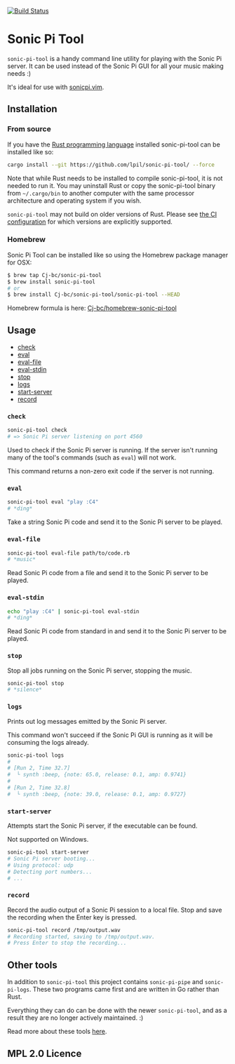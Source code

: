 [![Build Status](https://travis-ci.org/lpil/sonic-pi-tool.svg?branch=master)](https://travis-ci.org/lpil/sonic-pi-tool)

Sonic Pi Tool
=============

`sonic-pi-tool` is a handy command line utility for playing with the Sonic Pi
server. It can be used instead of the Sonic Pi GUI for all your music making
needs :)

It's ideal for use with [sonicpi.vim][sonicpi.vim].

[sonicpi.vim]: https://github.com/dermusikman/sonicpi.vim


## Installation

### From source

If you have the [Rust programming language][rust-install] installed
sonic-pi-tool can be installed like so:

```sh
cargo install --git https://github.com/lpil/sonic-pi-tool/ --force
```

Note that while Rust needs to be installed to compile sonic-pi-tool, it is not
needed to run it. You may uninstall Rust or copy the sonic-pi-tool binary from
`~/.cargo/bin` to another computer with the same processor architecture and operating
system if you wish.

[rust-install]: https://www.rust-lang.org/en-US/install.html

`sonic-pi-tool` may not build on older versions of Rust. Please see [the CI
configuration](.travis.yml) for which versions are explicitly supported.

### Homebrew

Sonic Pi Tool can be installed like so using the Homebrew package manager for OSX:

```sh
$ brew tap Cj-bc/sonic-pi-tool
$ brew install sonic-pi-tool
# or
$ brew install Cj-bc/sonic-pi-tool/sonic-pi-tool --HEAD
```

Homebrew formula is here: [Cj-bc/homebrew-sonic-pi-tool](https://github.com/Cj-bc/homebrew-sonic-pi-tool)


## Usage

- [check](#check)
- [eval](#eval)
- [eval-file](#eval-file)
- [eval-stdin](#eval-stdin)
- [stop](#stop)
- [logs](#logs)
- [start-server](#start-server)
- [record](#record)

### `check`

```sh
sonic-pi-tool check
# => Sonic Pi server listening on port 4560
```

Used to check if the Sonic Pi server is running. If the server isn't running
many of the tool's commands (such as `eval`) will not work.

This command returns a non-zero exit code if the server is not running.


### `eval`

```sh
sonic-pi-tool eval "play :C4"
# *ding*
```

Take a string Sonic Pi code and send it to the Sonic Pi server to be
played.


### `eval-file`

```sh
sonic-pi-tool eval-file path/to/code.rb
# *music*
```

Read Sonic Pi code from a file and send it to the Sonic Pi server to be
played.


### `eval-stdin`

```sh
echo "play :C4" | sonic-pi-tool eval-stdin
# *ding*
```

Read Sonic Pi code from standard in and send it to the Sonic Pi server to be
played.


### `stop`

Stop all jobs running on the Sonic Pi server, stopping the music.

```sh
sonic-pi-tool stop
# *silence*
```


### `logs`

Prints out log messages emitted by the Sonic Pi server.

This command won't succeed if the Sonic Pi GUI is running as it will be
consuming the logs already.

```sh
sonic-pi-tool logs
#
# [Run 2, Time 32.7]
#  └ synth :beep, {note: 65.0, release: 0.1, amp: 0.9741}
#
# [Run 2, Time 32.8]
#  └ synth :beep, {note: 39.0, release: 0.1, amp: 0.9727}
```


### `start-server`

Attempts start the Sonic Pi server, if the executable can be found.

Not supported on Windows.

```sh
sonic-pi-tool start-server
# Sonic Pi server booting...
# Using protocol: udp
# Detecting port numbers...
# ...
```

### `record`

Record the audio output of a Sonic Pi session to a local file.
Stop and save the recording when the Enter key is pressed.

```sh
sonic-pi-tool record /tmp/output.wav
# Recording started, saving to /tmp/output.wav.
# Press Enter to stop the recording...
```

## Other tools

In addition to `sonic-pi-tool` this project contains `sonic-pi-pipe` and
`sonic-pi-logs`. These two programs came first and are written in Go rather
than Rust.

Everything they can do can be done with the newer `sonic-pi-tool`, and as a
result they are no longer actively maintained. :)

Read more about these tools [here][old].

[old]: https://github.com/lpil/sonic-pi-tool/tree/master/old


## MPL 2.0 Licence
